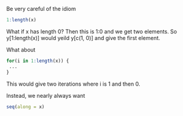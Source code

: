 
Be very careful of the idiom 
```r
1:length(x)
```
What if x has length 0?
Then this is 1:0 and we get two elements.
So
y[1:length(x)] 
would  yeild
y[c(1, 0)]
and give the first element.

What about
```r
for(i in 1:length(x)) {
 ...
}
```
This would give two iterations where i is 1 and then 0.


Instead, we nearly always want
```r
seq(along = x)
```
